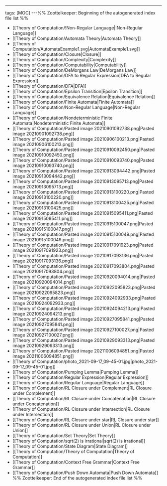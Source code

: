 ---
tags: [MOC]
---%% Zoottelkeeper: Beginning of the autogenerated index file list  %%
- [[Theory of Computation/!Non-Regular Language|!Non-Regular Language]]
- [[Theory of Computation/Automata Theory|Automata Theory]]
- [[Theory of Computation/AutomataExample1.svg|AutomataExample1.svg]]
- [[Theory of Computation/Closure|Closure]]
- [[Theory of Computation/Complexity|Complexity]]
- [[Theory of Computation/Computability|Computability]]
- [[Theory of Computation/DeMorgans Law|DeMorgans Law]]
- [[Theory of Computation/DFA to Regular Expression|DFA to Regular Expression]]
- [[Theory of Computation/DFA|DFA]]
- [[Theory of Computation/Epsilon Transition|Epsilon Transition]]
- [[Theory of Computation/Equivalence Relation|Equivalence Relation]]
- [[Theory of Computation/Finite Automata|Finite Automata]]
- [[Theory of Computation/Non-Regular Language|Non-Regular Language]]
- [[Theory of Computation/Nondeterministic Finite Automata|Nondeterministic Finite Automata]]
- [[Theory of Computation/Pasted image 20210901092738.png|Pasted image 20210901092738.png]]
- [[Theory of Computation/Pasted image 20210906100213.png|Pasted image 20210906100213.png]]
- [[Theory of Computation/Pasted image 20210910092450.png|Pasted image 20210910092450.png]]
- [[Theory of Computation/Pasted image 20210910093740.png|Pasted image 20210910093740.png]]
- [[Theory of Computation/Pasted image 20210913094442.png|Pasted image 20210913094442.png]]
- [[Theory of Computation/Pasted image 20210913095713.png|Pasted image 20210913095713.png]]
- [[Theory of Computation/Pasted image 20210913100220.png|Pasted image 20210913100220.png]]
- [[Theory of Computation/Pasted image 20210913100425.png|Pasted image 20210913100425.png]]
- [[Theory of Computation/Pasted image 20210915095411.png|Pasted image 20210915095411.png]]
- [[Theory of Computation/Pasted image 20210915100047.png|Pasted image 20210915100047.png]]
- [[Theory of Computation/Pasted image 20210915100049.png|Pasted image 20210915100049.png]]
- [[Theory of Computation/Pasted image 20210917091923.png|Pasted image 20210917091923.png]]
- [[Theory of Computation/Pasted image 20210917093136.png|Pasted image 20210917093136.png]]
- [[Theory of Computation/Pasted image 20210917093804.png|Pasted image 20210917093804.png]]
- [[Theory of Computation/Pasted image 20210920094014.png|Pasted image 20210920094014.png]]
- [[Theory of Computation/Pasted image 20210922095823.png|Pasted image 20210922095823.png]]
- [[Theory of Computation/Pasted image 20210924092933.png|Pasted image 20210924092933.png]]
- [[Theory of Computation/Pasted image 20210924094213.png|Pasted image 20210924094213.png]]
- [[Theory of Computation/Pasted image 20210927095841.png|Pasted image 20210927095841.png]]
- [[Theory of Computation/Pasted image 20210927100027.png|Pasted image 20210927100027.png]]
- [[Theory of Computation/Pasted image 20210929093313.png|Pasted image 20210929093313.png]]
- [[Theory of Computation/Pasted image 20211006094851.png|Pasted image 20211006094851.png]]
- [[Theory of Computation/photo_2021-09-17_09-45-01.jpg|photo_2021-09-17_09-45-01.jpg]]
- [[Theory of Computation/Pumping Lemma|Pumping Lemma]]
- [[Theory of Computation/Regular Expression|Regular Expression]]
- [[Theory of Computation/Regular Language|Regular Language]]
- [[Theory of Computation/RL Closure under Complement|RL Closure under Complement]]
- [[Theory of Computation/RL Closure under Concatenation|RL Closure under Concatenation]]
- [[Theory of Computation/RL Closure under Intersection|RL Closure under Intersection]]
- [[Theory of Computation/RL Closure under star|RL Closure under star]]
- [[Theory of Computation/RL Closure under Union|RL Closure under Union]]
- [[Theory of Computation/Set Theory|Set Theory]]
- [[Theory of Computation/sqrt(2) is irrational|sqrt(2) is irrational]]
- [[Theory of Computation/State Diagram|State Diagram]]
- [[Theory of Computation/Theory of Computation|Theory of Computation]]
- [[Theory of Computation/Context Free Grammar|Context Free Grammar]]
- [[Theory of Computation/Push Down Automata|Push Down Automata]]
%% Zoottelkeeper: End of the autogenerated index file list  %%
